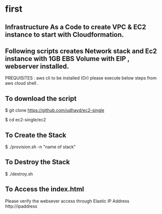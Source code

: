 # first

## Infrastructure As a Code to create VPC & EC2 instance to start with Cloudformation.
## Following scripts creates Network stack and Ec2 instance with 1GB EBS Volume with EIP , webserver installed.

PREQUISITES : aws cli to be installed (Or) please execute below steps from aws cloud shell .

## To download the script
$ git clone  https://github.com/udhayd/ec2-single

$ cd ec2-single/ec2

## To Create the Stack
$ ./provision.sh -n "name of stack"

## To Destroy the Stack
$ ./destroy.sh

## To Access the index.html
Please verify the websever access through Elastic IP Address http://ipaddress
